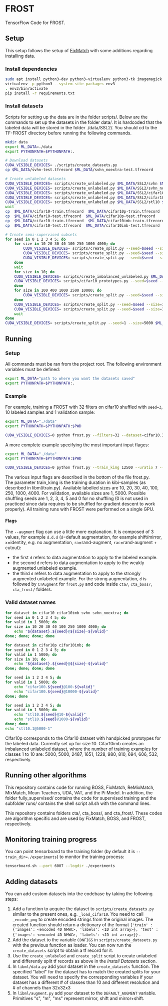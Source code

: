 # FROST

TensorFlow Code for FROST.


## Setup

This setup follows the setup of [FixMatch](https://github.com/google-research/fixmatch) with some additions regarding installing data.


### Install dependencies

```bash
sudo apt install python3-dev python3-virtualenv python3-tk imagemagick
virtualenv -p python3 --system-site-packages env3
. env3/bin/activate
pip install -r requirements.txt
```

### Install datasets

Scripts for setting up the data are in the folder scripts/.  Below are the commands to set up the datasets in the folder data/.  It is hardcoded that the labeled data will be stored in the folder ./data/SSL2/.  You should cd to the TF-FROST directory before running the following commands.

```bash
mkdir data
export ML_DATA=./data
export PYTHONPATH=$PYTHONPATH:.

# Download datasets
CUDA_VISIBLE_DEVICES= ./scripts/create_datasets.py
cp $ML_DATA/svhn-test.tfrecord $ML_DATA/svhn_noextra-test.tfrecord

# Create unlabeled datasets
CUDA_VISIBLE_DEVICES= scripts/create_unlabeled.py $ML_DATA/SSL2/svhn $ML_DATA/svhn-train.tfrecord $ML_DATA/svhn-extra.tfrecord &
CUDA_VISIBLE_DEVICES= scripts/create_unlabeled.py $ML_DATA/SSL2/svhn_noextra $ML_DATA/svhn-train.tfrecord &
CUDA_VISIBLE_DEVICES= scripts/create_unlabeled.py $ML_DATA/SSL2/cifar10 $ML_DATA/cifar10-train.tfrecord &
CUDA_VISIBLE_DEVICES= scripts/create_unlabeled.py $ML_DATA/SSL2/cifar100 $ML_DATA/cifar100-train.tfrecord &
CUDA_VISIBLE_DEVICES= scripts/create_unlabeled.py $ML_DATA/SSL2/stl10 $ML_DATA/stl10-train.tfrecord $ML_DATA/stl10-unlabeled.tfrecord &
wait
cp  $ML_DATA/cifar10-train.tfrecord  $ML_DATA/cifar10p-train.tfrecord
cp  $ML_DATA/cifar10-test.tfrecord  $ML_DATA/cifar10p-test.tfrecord
cp  $ML_DATA/cifar10-train.tfrecord  $ML_DATA/cifar10imb-train.tfrecord
cp  $ML_DATA/cifar10-test.tfrecord  $ML_DATA/cifar10imb-test.tfrecord

# Create semi-supervised subsets
for seed in 0 1 2 3 4 5; do
    for size in 10 20 30 40 100 250 1000 4000; do
        CUDA_VISIBLE_DEVICES= scripts/create_split.py --seed=$seed --size=$size $ML_DATA/SSL2/svhn $ML_DATA/svhn-train.tfrecord $ML_DATA/svhn-extra.tfrecord &
        CUDA_VISIBLE_DEVICES= scripts/create_split.py --seed=$seed --size=$size $ML_DATA/SSL2/svhn_noextra $ML_DATA/svhn-train.tfrecord &
        CUDA_VISIBLE_DEVICES= scripts/create_split.py --seed=$seed --size=$size $ML_DATA/SSL2/cifar10 $ML_DATA/cifar10-train.tfrecord &
    done
    wait
    for size in 10; do
 	CUDA_VISIBLE_DEVICES= scripts/create_imbalanced_unlabeled.py $ML_DATA/SSL2/cifar10imb $ML_DATA/cifar10imb-train.tfrecord &
	CUDA_VISIBLE_DEVICES= scripts/cifar10_prototypes.py --seed=$seed --size=$size $ML_DATA/SSL2/cifar10p $ML_DATA/cifar10p-train.tfrecord &
    done
    for size in 100 400 1000 2500 10000; do
        CUDA_VISIBLE_DEVICES= scripts/create_split.py --seed=$seed --size=$size $ML_DATA/SSL2/cifar100 $ML_DATA/cifar100-train.tfrecord &
    done
    CUDA_VISIBLE_DEVICES= scripts/create_split.py --seed=$seed --size=10 $ML_DATA/SSL2/stl10 $ML_DATA/stl10-train.tfrecord $ML_DATA/stl10-unlabeled.tfrecord &
    CUDA_VISIBLE_DEVICES= scripts/create_split.py --seed=$seed --size=1000 $ML_DATA/SSL2/stl10 $ML_DATA/stl10-train.tfrecord $ML_DATA/stl10-unlabeled.tfrecord &
    wait
done
CUDA_VISIBLE_DEVICES= scripts/create_split.py --seed=1 --size=5000 $ML_DATA/SSL2/stl10 $ML_DATA/stl10-train.tfrecord $ML_DATA/stl10-unlabeled.tfrecord
```

## Running

### Setup

All commands must be ran from the project root. The following environment variables must be defined:
```bash
export ML_DATA="path to where you want the datasets saved"
export PYTHONPATH=$PYTHONPATH:.
```

### Example

For example, training a FROST with 32 filters on cifar10 shuffled with `seed=3`, 10 labeled samples and 1 validation sample:
```bash
export ML_DATA="./data"
export PYTHONPATH=$PYTHONPATH:$PWD

CUDA_VISIBLE_DEVICES=0 python frost.py --filters=32 --dataset=cifar10.3@10-1 --train_dir ./experiments/frost
```

A more complete example specifying the most important input flages:

```bash
export ML_DATA="./data"
export PYTHONPATH=$PYTHONPATH:$PWD

CUDA_VISIBLE_DEVICES=0 python frost.py --train_kimg 12500 --uratio 7 --clrratio 7 --confidence 0.95 --wd 5e-4 --wu 2 --wclr 0 --batch 32 --lr 0.03 --temperature 0.5 --arch resnet --filters 32 --scales 3 --repeat 4 --dataset=cifar10.3@10-1 --train_dir experiments/ROSS/frostcifar10.3@10-1resnetIter12550U7CL7C0.95WD5e-4WU2Wclr0BS32LR0.03M0.9T0.5Ad.d.dB0D0BF16SCH1CAug0_0 --augment d.d.d --mom 0.9 --boot_factor 16 --balance 0 --delT 0 --boot_schedule 1 --clrDataAug 0 
```

The various input flags are described in the bottom of the file frost.py.  
The parameter train_kimg is the training duration in kibi-samples (as described in libml/train.py).
Available labelled sizes are 10, 20, 30, 40, 100, 250, 1000, 4000.
For validation, available sizes are 1, 5000.
Possible shuffling seeds are 1, 2, 3, 4, 5 and 0 for no shuffling (0 is not used in practiced since data requires to be
shuffled for gradient descent to work properly).
All training runs with FROST were performed on a single GPU.


#### Flags

The `--augment` flag can use a little more explanation. It is composed of 3 values, for example `d.d.d`
(`d`=default augmentation, for example shift/mirror, `x`=identity, e.g. no augmentation, `ra`=rand-augment,
 `rac`=rand-augment + cutout):
- the first `d` refers to data augmentation to apply to the labeled example. 
- the second `d` refers to data augmentation to apply to the weakly augmented unlabeled example. 
- the third `d` refers to data augmentation to apply to the strongly augmented unlabeled example. For the strong
augmentation, `d` is followed by `CTAugment` for `frost.py` and code inside `cta/`, `cta_boss/`, `cta_frost/` folders.



### Valid dataset names
```bash
for dataset in cifar10 cifar10imb svhn svhn_noextra; do
for seed in 0 1 2 3 4 5; do
for valid in 1 5000; do
for size in 10 20 30 40 100 250 1000 4000; do
    echo "${dataset}.${seed}@${size}-${valid}"
done; done; done; done

for dataset in cifar10p cifar10imb; do
for seed in 0 1 2 3 4 5; do
for valid in 1 5000; do
for size in 10; do
    echo "${dataset}.${seed}@${size}-${valid}"
done; done; done; done

for seed in 1 2 3 4 5; do
for valid in 1 5000; do
    echo "cifar100.${seed}@100-${valid}"
    echo "cifar100.${seed}@10000-${valid}"
done; done

for seed in 1 2 3 4 5; do
for valid in 1 5000; do
    echo "stl10.${seed}@10-${valid}"
    echo "stl10.${seed}@1000-${valid}"
done; done
echo "stl10.1@5000-1"
```

Cifar10p corresponds to the Cifar10 dataset with handpicked prototypes for the labeled data.  Currently set up for size 10.
Cifar10imb creates an imbalanced unlabeled dataset, where the number of training examples for classes 1 to 10 are: 5000, 5000, 2487, 1651, 1228, 980, 810, 694, 606, 532, respectively. 

## Running other algorithms

This repository contains code for running BOSS, FixMatch, ReMixMatch, MixMatch, Mean Teachers, UDA, VAT, and the Pi Model.  In addition, the folder fully_supervised/ contains the code for supervised training and the subfolder runs/ contains the shell script all.sh with the command lines.

This repository contains folders cta/, cta_boss/, and cta_frost/.  These codes are algorithm specific and are used by FixMatch, BOSS, and FROST, respectively.


## Monitoring training progress

You can point tensorboard to the training folder (by default it is `--train_dir=./experiments`) to monitor the training
process:

```bash
tensorboard.sh --port 6007 --logdir ./experiments
```

## Adding datasets
You can add custom datasets into the codebase by taking the following steps:

1. Add a function to acquire the dataset to `scripts/create_datasets.py` similar to the present ones, e.g. `_load_cifar10`. 
You need to call `_encode_png` to create encoded strings from the original images.
The created function should return a dictionary of the format 
`{'train' : {'images': <encoded 4D NHWC>, 'labels': <1D int array>},
'test' : {'images': <encoded 4D NHWC>, 'labels': <1D int array>}}` .
2. Add the dataset to the variable `CONFIGS` in `scripts/create_datasets.py` with the previous function as loader. 
You can now run the `create_datasets` script to obtain a tf record for it.
3. Use the `create_unlabeled` and `create_split` script to create unlabeled and differently split tf records as above in the *Install Datasets* section.
4. In `libml/data.py` add your dataset in the `create_datasets` function. The specified "label" for the dataset has to match
the created splits for your dataset. You will need to specify the corresponding variables if your dataset 
has a different # of classes than 10 and different resolution and # of channels than 32x32x3
5. In `libml/augment.py` add your dataset to the `DEFAULT_AUGMENT` variable. Primitives "s", "m", "ms" represent mirror, shift and mirror+shift. 
